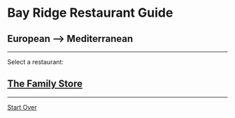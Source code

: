 # Bay Ridge Restaurant Guide
## European --> Mediterranean
---
Select a restaurant:
## [](https://tanoreen.com/)

## [The Family Store](https://familystorecooks.com/)

---
[Start Over](../home.md)